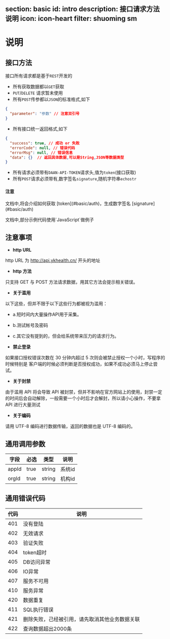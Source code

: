 ﻿section: basic
id: intro
description: 接口请求方法说明
icon: icon-heart
filter: shuoming sm
---

# 说明

## 接口方法

接口所有请求都是基于`REST`开发的

- 所有获取数据都以`GET`获取
- `PUT`/`DELETE` 请求暂未使用
- 所有`POST`传参都以`JSON`的标准格式,如下

```json
{
  "parameter": "参数" // 注意双引号
}
```
- 所有接口统一返回格式,如下

```json
{
  "success": true, // 成功 or 失败
  "errorCode": null, // 错误代码
  "errorMsg": null, // 错误信息
  "data": {}  // 返回具体数据,可以是String,JSON等数据类型
}
```

- 所有请求必须带有`DAAN-API-TOKEN`请求头,值为`token`(接口获取)
- 所有`POST`请求必须带有,数字签名`signature`,随机字符串`echostr`

<div class="alert">
  <h4>注意</h4>
  <p>文档中,将会介绍如何获取 [token](#basic/auth)，生成数字签名 [signature](#basic/auth)</p>
  <p>文档中,部分示例代码使用`JavaScript`做例子</p>
</div>

## 注意事项

- **http URL**

http URL 为 http://api.ykhealth.cn/ 开头的地址

- **http 方法**

只支持 GET 与 POST 方法请求数据，用其它方法会提示相关错误。

- **关于滥用**

以下这些，但并不限于以下这些行为都被视为滥用：
- a.短时间内大量操作API用于采集。
- b.测试帐号及密码
- c.其它没有提到的，但会给系统带来压力的请求行为。

- **禁止登录**

如果接口授权错误次数在 30 分钟内超过 5 次则会被禁止授权一个小时，写程序的时候特别是 客户端的时候必须判断是否授权成功，如果不成功必须马上停止尝试。

- **关于封禁**

由于滥用 API 将会导致 API 被封禁，但并不影响在官方网站上的使用，封禁一定的时间后会自动解除，一般需要一个小时后才会解封，所以请小心操作，不要拿 API 进行大量测试

- **关于编码**

请用 UTF-8 编码进行数据传输，返回的数据也是 UTF-8 编码的。

## 通用调用参数

| 字段 | 必选 | 类型 | 说明 |
|-----|-----|-----|-----|
| appId | true | string | 系统id |
| orgId | true | string | 机构id |

## 通用错误代码

| 代码 | 说明 |
|-----|-----|
| 401 | 没有登陆 |
| 402 | 无效请求 |
| 403 | 验证失败 |
| 404 | token超时 |
| 405 | DB访问异常 |
| 406 | IO异常 |
| 407 | 服务不可用 |
| 410 | 服务异常 |
| 420 | 数据重复 |
| 411 | SQL执行错误 |
| 421 | 删除失败，己经被引用，请先取消其他业务数据关联 |
| 422 | 查询数据超出2000条 |
